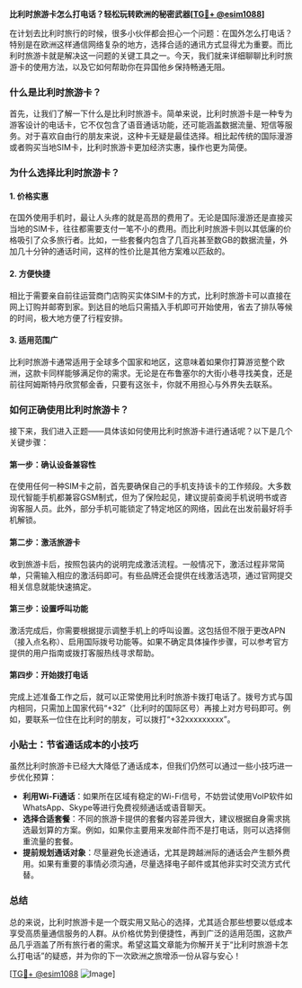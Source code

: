 **比利时旅游卡怎么打电话？轻松玩转欧洲的秘密武器[[TG💪+ @esim1088](https://t.me/s/esim1088)]**

在计划去比利时旅行的时候，很多小伙伴都会担心一个问题：在国外怎么打电话？特别是在欧洲这样通信网络复杂的地方，选择合适的通讯方式显得尤为重要。而比利时旅游卡就是解决这一问题的关键工具之一。今天，我们就来详细聊聊比利时旅游卡的使用方法，以及它如何帮助你在异国他乡保持畅通无阻。

### 什么是比利时旅游卡？

首先，让我们了解一下什么是比利时旅游卡。简单来说，比利时旅游卡是一种专为游客设计的电话卡，它不仅包含了语音通话功能，还可能涵盖数据流量、短信等服务。对于喜欢自由行的朋友来说，这种卡无疑是最佳选择。相比起传统的国际漫游或者购买当地SIM卡，比利时旅游卡更加经济实惠，操作也更为简便。

### 为什么选择比利时旅游卡？

#### 1. **价格实惠**
   在国外使用手机时，最让人头疼的就是高昂的费用了。无论是国际漫游还是直接买当地的SIM卡，往往都需要支付一笔不小的费用。而比利时旅游卡则以其低廉的价格吸引了众多旅行者。比如，一些套餐内包含了几百兆甚至数GB的数据流量，外加几十分钟的通话时间，这样的性价比是其他方案难以匹敌的。

#### 2. **方便快捷**
   相比于需要亲自前往运营商门店购买实体SIM卡的方式，比利时旅游卡可以直接在网上订购并邮寄到家。到达目的地后只需插入手机即可开始使用，省去了排队等候的时间，极大地方便了行程安排。

#### 3. **适用范围广**
   比利时旅游卡通常适用于全球多个国家和地区，这意味着如果你打算游览整个欧洲，这款卡同样能够满足你的需求。无论是在布鲁塞尔的大街小巷寻找美食，还是前往阿姆斯特丹欣赏郁金香，只要有这张卡，你就不用担心与外界失去联系。

### 如何正确使用比利时旅游卡？

接下来，我们进入正题——具体该如何使用比利时旅游卡进行通话呢？以下是几个关键步骤：

#### 第一步：确认设备兼容性
   在使用任何一种SIM卡之前，首先要确保自己的手机支持该卡的工作频段。大多数现代智能手机都兼容GSM制式，但为了保险起见，建议提前查阅手机说明书或咨询客服人员。此外，部分手机可能锁定了特定地区的网络，因此在出发前最好将手机解锁。

#### 第二步：激活旅游卡
   收到旅游卡后，按照包装内的说明完成激活流程。一般情况下，激活过程非常简单，只需输入相应的激活码即可。有些品牌还会提供在线激活选项，通过官网提交相关信息就能快速搞定。

#### 第三步：设置呼叫功能
   激活完成后，你需要根据提示调整手机上的呼叫设置。这包括但不限于更改APN（接入点名称）、启用国际拨号功能等。如果不确定具体操作步骤，可以参考官方提供的用户指南或拨打客服热线寻求帮助。

#### 第四步：开始拨打电话
   完成上述准备工作之后，就可以正常使用比利时旅游卡拨打电话了。拨号方式与国内相同，只需加上国家代码“+32”（比利时的国际区号）再接上对方号码即可。例如，要联系一位住在比利时的朋友，可以拨打“+32xxxxxxxxx”。

### 小贴士：节省通话成本的小技巧

虽然比利时旅游卡已经大大降低了通话成本，但我们仍然可以通过一些小技巧进一步优化预算：

- **利用Wi-Fi通话**：如果所在区域有稳定的Wi-Fi信号，不妨尝试使用VoIP软件如WhatsApp、Skype等进行免费视频通话或语音聊天。
- **选择合适套餐**：不同的旅游卡提供的套餐内容差异很大，建议根据自身需求挑选最划算的方案。例如，如果你主要用来发邮件而不是打电话，则可以选择侧重流量的套餐。
- **提前规划通话对象**：尽量避免长途通话，尤其是跨越洲际的通话会产生额外费用。如果有重要的事情必须沟通，尽量选择电子邮件或其他非实时交流方式代替。

### 总结

总的来说，比利时旅游卡是一个既实用又贴心的选择，尤其适合那些想要以低成本享受高质量通信服务的人群。从价格优势到便捷性，再到广泛的适用范围，这款产品几乎涵盖了所有旅行者的需求。希望这篇文章能为你解开关于“比利时旅游卡怎么打电话”的疑惑，并为你的下一次欧洲之旅增添一份从容与安心！

[[TG💪+ @esim1088](https://t.me/s/esim1088) ![Image](https://i.postimg.cc/4NQfJmqS/Snipaste-2025-05-13-00-14-12.png)]